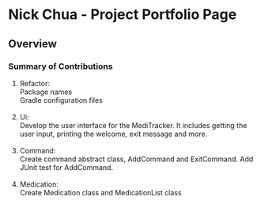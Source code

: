 # Nick Chua - Project Portfolio Page

## Overview


### Summary of Contributions
1. Refactor: <br>
Package names <br>
Gradle configuration files <br><br>
2. Ui: <br>
Develop the user interface for the MediTracker. 
It includes getting the user input, printing the welcome, exit message and more. <br><br>
3. Command: <br>
Create command abstract class, AddCommand and ExitCommand. Add JUnit test for AddCommand. <br><br>
4. Medication: <br>
Create Medication class and MedicationList class <br><br>
